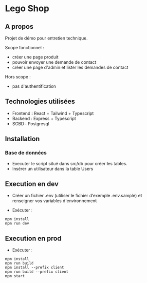 # Lego Shop

## A propos

Projet de démo pour entretien technique.

Scope fonctionnel :
- créer une page produit
- pouvoir envoyer une demande de contact
- créer une page d'admin et lister les demandes de contact

Hors scope :
- pas d'authentification

## Technologies utilisées

- Frontend : React + Tailwind + Typescript
- Backend :  Express + Typescript
- SGBD : Postgresql

## Installation

### Base de données

- Executer le script situé dans src/db pour créer les tables.
- Insérer un utilisateur dans la table Users

## Execution en dev

- Créer un fichier .env (utiliser le fichier d'exemple .env.sample) et renseigner vos variables d'environnement

- Exécuter :
```
npm install
npm run dev
```

## Execution en prod

- Exécuter :
```
npm install
npm run build
npm install --prefix client
npm run build --prefix client
npm start
```



